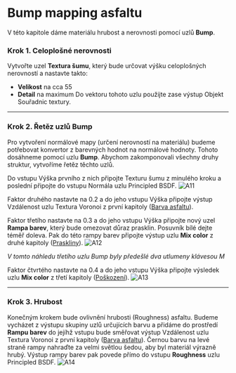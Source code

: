 # Bump mapping asfaltu
V této kapitole dáme materiálu hrubost a nerovnosti pomocí uzlů **Bump**.
### Krok 1. Celoplošné nerovnosti
Vytvořte uzel **Textura šumu**, který bude určovat výšku celoplošných nerovností a nastavte takto:
- **Velikost** na cca 55
- **Detail** na maximum
Do vektoru tohoto uzlu použijte zase výstup Objekt Souřadnic textury.

---
### Krok 2. Řetěz uzlů Bump
Pro vytvoření normálové mapy (určení nerovností na materiálu) budeme potřebovat konvertor z barevných hodnot na normálové hodnoty. Tohoto dosáhneme pomocí uzlu **Bump**. Abychom zakomponovali všechny druhy struktur, vytvoříme řetěz těchto uzlů.

Do vstupu Výška prvního z nich připojte Texturu šumu z minulého kroku a poslední připojte do vstupu Normála uzlu Principled BSDF.
![A11](https://github.com/user-attachments/assets/66b6faab-e1ee-4cc9-ab52-3770675c2971)

Faktor druhého nastavte na 0.2 a do jeho vstupu Výška připojte výstup Vzdálenost uzlu Textura Voronoi z první kapitoly ([Barva asfaltu](https://github.com/Milimar16/Blender-realisticke-povrchy/blob/main/Barva%20asfaltu.md)).

Faktor třetího nastavte na 0.3 a do jeho vstupu Výška připojte nový uzel **Rampa barev**, který bude omezovat důraz prasklin. Posuvník bílé dejte téměř doleva. Pak do této rampy barev připojte výstup uzlu **Mix color** z druhé kapitoly ([Praskliny](https://github.com/Milimar16/Blender-realisticke-povrchy/blob/main/Praskliny.md)).
![A12](https://github.com/user-attachments/assets/6c5b6e71-d7f0-4ed3-9e2e-d61726a6b98e)

_V tomto náhledu třetího uzlu Bump byly předešlé dva utlumeny klávesou M_

Faktor čtvrtého nastavte na 0.4 a do jeho vstupu Výška připojte výsledek uzlu **Mix color** z třetí kapitoly ([Poškození](https://github.com/Milimar16/Blender-realisticke-povrchy/blob/main/Po%C5%A1kozen%C3%AD.md)).
![A13](https://github.com/user-attachments/assets/b4b44bd8-4fc1-4a89-b649-596594210e6b)

---
### Krok 3. Hrubost
Konečným krokem bude ovlivnění hrubosti (Roughness) asfaltu. Budeme vycházet z výstupu skupiny uzlů určujících barvu a přidáme do prostředí **Rampu barev** do jejíhž vstupu bude směřovat výstup Vzdálenost uzlu Textura Voronoi z první kapitoly ([Barva asfaltu](https://github.com/Milimar16/Blender-realisticke-povrchy/blob/main/Barva%20asfaltu.md)). Černou barvu na levé straně rampy nahraďte za velmi světlou šedou, aby byl materiál výrazně hrubý. Výstup rampy barev pak povede přímo do vstupu **Roughness** uzlu Principled BSDF.
![A14](https://github.com/user-attachments/assets/915529ec-f859-4552-807f-15350d7e8da2)
